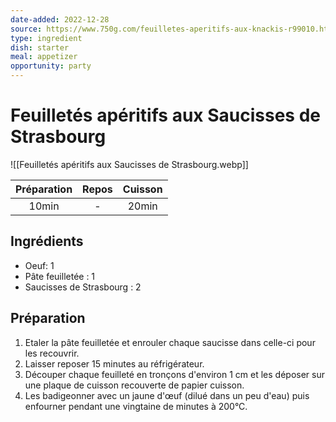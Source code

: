 ```yaml
---
date-added: 2022-12-28
source: https://www.750g.com/feuilletes-aperitifs-aux-knackis-r99010.htm
type: ingredient
dish: starter
meal: appetizer
opportunity: party
---
```


# Feuilletés apéritifs aux Saucisses de Strasbourg

![[Feuilletés apéritifs aux Saucisses de Strasbourg.webp]]

| Préparation | Repos | Cuisson |
|:-----------:|:-----:|:-------:|
|    10min    |   -   |  20min  |

## Ingrédients

- Oeuf: 1
- Pâte feuilletée : 1
- Saucisses de Strasbourg : 2

## Préparation

1. Etaler la pâte feuilletée et enrouler chaque saucisse dans celle-ci pour les recouvrir.
2. Laisser reposer 15 minutes au réfrigérateur.
3. Découper chaque feuilleté en tronçons d'environ 1 cm et les déposer sur une plaque de cuisson recouverte de papier cuisson.
4. Les badigeonner avec un jaune d'œuf (dilué dans un peu d'eau) puis enfourner pendant une vingtaine de minutes à 200°C.
